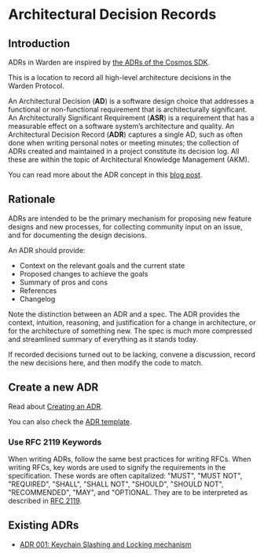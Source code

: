# Architectural Decision Records

## Introduction

ADRs in Warden are inspired by [the ADRs of the Cosmos SDK](https://docs.cosmos.network/v0.50/build/architecture).

This is a location to record all high-level architecture decisions in the Warden Protocol.

An Architectural Decision (**AD**) is a software design choice that addresses a functional or non-functional requirement that is architecturally significant.
An Architecturally Significant Requirement (**ASR**) is a requirement that has a measurable effect on a software system’s architecture and quality.
An Architectural Decision Record (**ADR**) captures a single AD, such as often done when writing personal notes or meeting minutes; the collection of ADRs created and maintained in a project constitute its decision log. All these are within the topic of Architectural Knowledge Management (AKM).

You can read more about the ADR concept in this [blog post](https://product.reverb.com/documenting-architecture-decisions-the-reverb-way-a3563bb24bd0#.78xhdix6t).

## Rationale

ADRs are intended to be the primary mechanism for proposing new feature designs
and new processes, for collecting community input on an issue, and for
documenting the design decisions.

An ADR should provide:

* Context on the relevant goals and the current state
* Proposed changes to achieve the goals
* Summary of pros and cons
* References
* Changelog

Note the distinction between an ADR and a spec. The ADR provides the context,
intuition, reasoning, and justification for a change in architecture, or for
the architecture of something new. The spec is much more compressed and
streamlined summary of everything as it stands today.

If recorded decisions turned out to be lacking, convene a discussion, record
the new decisions here, and then modify the code to match.

## Create a new ADR

Read about [Creating an ADR](1-create-an-adr.md).

You can also check the [ADR template](2-adr-template.md).

### Use RFC 2119 Keywords

When writing ADRs, follow the same best practices for writing RFCs. When
writing RFCs, key words are used to signify the requirements in the
specification. These words are often capitalized: "MUST", "MUST NOT",
"REQUIRED", "SHALL", "SHALL NOT", "SHOULD", "SHOULD NOT", "RECOMMENDED", "MAY",
and "OPTIONAL. They are to be interpreted as described in [RFC
2119](https://datatracker.ietf.org/doc/html/rfc2119).

## Existing ADRs

- [ADR 001: Keychain Slashing and Locking mechanism](adr-001.md)
